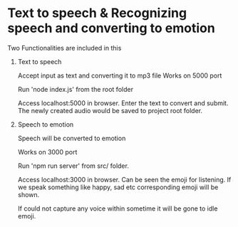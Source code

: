 # Text to speech & Recognizing speech and converting to emotion

Two Functionalities are included in this

1. Text to speech

   Accept input as text and converting it to mp3 file
   Works on 5000 port
  
   Run 'node index.js' from the root folder
   
   Access localhost:5000 in browser. Enter the text to convert and submit. The newly created audio would be saved to project root folder.
  
2. Speech to emotion

   Speech will be converted to emotion
   
   Works on 3000 port
   
   Run 'npm run server' from src/ folder.
   
   Access localhost:3000 in browser. Can be seen the emoji for listening. If we speak something like happy, sad etc corresponding emoji will be shown.
   
   If could not capture any voice within sometime it will be gone to idle emoji.
